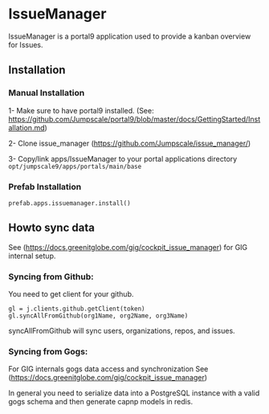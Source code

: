 # IssueManager

IssueManager is a portal9 application used to provide a kanban overview for Issues.

## Installation
### Manual Installation
1- Make sure to have portal9 installed. (See: https://github.com/Jumpscale/portal9/blob/master/docs/GettingStarted/Installation.md)

2- Clone issue_manager (https://github.com/Jumpscale/issue_manager/)

3- Copy/link apps/IssueManager to your portal applications directory `opt/jumpscale9/apps/portals/main/base`


### Prefab Installation
`prefab.apps.issuemanager.install()`


## Howto sync data
See (https://docs.greenitglobe.com/gig/cockpit_issue_manager) for GIG internal setup.


### Syncing from Github:
You need to get client for your github.

```    
gl = j.clients.github.getClient(token)
gl.syncAllFromGithub(org1Name, org2Name, org3Name)
```
syncAllFromGithub will sync users, organizations, repos, and issues.

### Syncing from Gogs:
For GIG internals gogs data access and synchronization See (https://docs.greenitglobe.com/gig/cockpit_issue_manager)

In general you need to serialize data into a PostgreSQL instance with a valid gogs schema and then
generate capnp models in redis.
